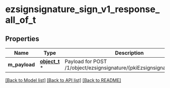 # ezsignsignature_sign_v1_response_all_of_t

## Properties
Name | Type | Description | Notes
------------ | ------------- | ------------- | -------------
**m_payload** | [**object_t**](.md) \* | Payload for POST /1/object/ezsignsignature/{pkiEzsignsignatureID}/sign | 

[[Back to Model list]](../README.md#documentation-for-models) [[Back to API list]](../README.md#documentation-for-api-endpoints) [[Back to README]](../README.md)


